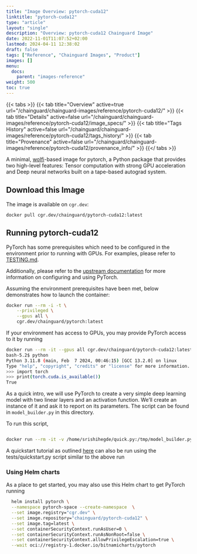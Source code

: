 ```yaml
---
title: "Image Overview: pytorch-cuda12"
linktitle: "pytorch-cuda12"
type: "article"
layout: "single"
description: "Overview: pytorch-cuda12 Chainguard Image"
date: 2022-11-01T11:07:52+02:00
lastmod: 2024-04-11 12:38:02
draft: false
tags: ["Reference", "Chainguard Images", "Product"]
images: []
menu: 
  docs: 
    parent: "images-reference"
weight: 500
toc: true
---
```


{{< tabs >}}
{{< tab title="Overview" active=true url="/chainguard/chainguard-images/reference/pytorch-cuda12/" >}}
{{< tab title="Details" active=false url="/chainguard/chainguard-images/reference/pytorch-cuda12/image_specs/" >}}
{{< tab title="Tags History" active=false url="/chainguard/chainguard-images/reference/pytorch-cuda12/tags_history/" >}}
{{< tab title="Provenance" active=false url="/chainguard/chainguard-images/reference/pytorch-cuda12/provenance_info/" >}}
{{</ tabs >}}



<!--overview:start-->
A minimal, [wolfi](https://github.com/wolfi-dev)-based image for pytorch, a Python package that provides two high-level features: Tensor computation with strong GPU acceleration and Deep neural networks built on a tape-based autograd system.

<!--overview:end-->

## Download this Image

The image is available on `cgr.dev`:

```
docker pull cgr.dev/chainguard/pytorch-cuda12:latest
```


<!--body:start-->

## Running pytorch-cuda12

PyTorch has some prerequisites which need to be configured in the environment
prior to running with GPUs. For examples, please refer to [TESTING.md](https://github.com/chainguard-images/images/blob/main/images/pytorch-cuda12/TESTING.md).

Additionally, please refer to the [upstream documentation](https://github.com/pytorch/pytorch)
for more information on configuring and using PyTorch.

Assuming the environment prerequisites have been met, below demonstrates how
to launch the container:

```bash
docker run --rm -i -t \
    --privileged \
    --gpus all \
    cgr.dev/chainguard/pytorch:latest
```

If your environment has access to GPUs, you may provide PyTorch access to it by running 
```bash
docker run --rm -it --gpus all cgr.dev/chainguard/pytorch-cuda12:latest
bash-5.2$ python
Python 3.11.8 (main, Feb  7 2024, 00:46:15) [GCC 13.2.0] on linux
Type "help", "copyright", "credits" or "license" for more information.
>>> import torch
>>> print(torch.cuda.is_available())
True
```
As a quick intro, we will use PyTorch to create a very simple deep learning model with two linear layers and an activation function. We’ll create an instance of it and ask it to report on its parameters. The script can be found in ```model_builder.py``` in this directory.

To run this script, 
```bash

docker run --rm -it -v /home/srishihegde/quick.py:/tmp/model_builder.py --gpus all cgr.dev/chainguard/pytorch-cuda12:latest -c "python /tmp/model_builder.py"
```
A quickstart tutorial as outlined [here](https://pytorch.org/tutorials/beginner/basics/quickstart_tutorial.html) can also be run using the tests/quickstart.py script similar to the above run 

### Using Helm charts

As a place to get started, you may also use this Helm chart to get PyTorch running
```bash
  helm install pytorch \
  --namespace pytorch-space --create-namespace  \
  --set image.registry="cgr.dev" \
  --set image.repository="chainguard/pytorch-cuda12" \
  --set image.tag=latest \
  --set containerSecurityContext.runAsUser=0 \
  --set containerSecurityContext.runAsNonRoot=false \
  --set containerSecurityContext.allowPrivilegeEscalation=true \
  --wait oci://registry-1.docker.io/bitnamicharts/pytorch
```
<!--body:end-->

